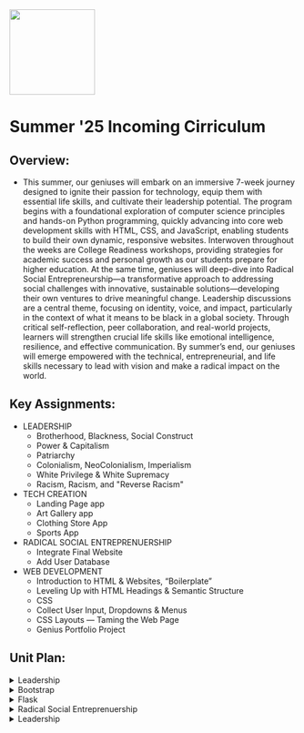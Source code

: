 <img src="https://github.com/Hgp-GeniusLabs/Curriculum/blob/10734f2c827128dde773ea4f266d154d46977866/Org-Wide/Assets/hgp_logo_original.png" width="150"/>

# Summer '25 Incoming Cirriculum

## Overview:
- This summer, our geniuses will embark on an immersive 7-week journey designed to ignite their passion for technology, equip them with essential life skills, and cultivate their leadership potential. The program begins with a foundational exploration of computer science principles and hands-on Python programming, quickly advancing into core web development skills with HTML, CSS, and JavaScript, enabling students to build their own dynamic, responsive websites. Interwoven throughout the weeks are College Readiness workshops, providing strategies for academic success and personal growth as our students prepare for higher education. At the same time, geniuses will deep-dive into Radical Social Entrepreneurship—a transformative approach to addressing social challenges with innovative, sustainable solutions—developing their own ventures to drive meaningful change. Leadership discussions are a central theme, focusing on identity, voice, and impact, particularly in the context of what it means to be black in a global society. Through critical self-reflection, peer collaboration, and real-world projects, learners will strengthen crucial life skills like emotional intelligence, resilience, and effective communication. By summer’s end, our geniuses will emerge empowered with the technical, entrepreneurial, and life skills necessary to lead with vision and make a radical impact on the world.

## Key Assignments:

- LEADERSHIP
  * Brotherhood, Blackness, Social Construct
  * Power & Capitalism
  * Patriarchy
  * Colonialism, NeoColonialism, Imperialism
  * White Privilege & White Supremacy
  * Racism, Racism, and "Reverse Racism"
- TECH CREATION
  * Landing Page app
  * Art Gallery app
  * Clothing Store App
  * Sports App
- RADICAL SOCIAL ENTREPRENUERSHIP
  * Integrate Final Website 
  * Add User Database
 - WEB DEVELOPMENT
   * Introduction to HTML & Websites, “Boilerplate”
   * Leveling Up with HTML Headings & Semantic Structure
   * CSS
   * Collect User Input, Dropdowns & Menus
   * CSS Layouts — Taming the Web Page
   * Genius Portfolio Project


## Unit Plan:

<details>
    <summary>Leadership</summary>
      <table>
        <thead>
            <tr>
                <th>DAY</th>
                <th>Lesson Desc.</th>
                <th>Link</th>
            </tr>
        </thead>
        <tbody>
            <tr>
                <td>3</td>
                <td>Intro into JS: Variables, data types, and operators / Counter Button</td>
              <td><a href="https://github.com/The-Hidden-Genius-Project/Fall-Immersion/tree/main/javascript/counter">Counter</a></td>
            </tr>
            <tr>
                <td>4</td>
                <td>JS Fundamentals Cont. / Dark mode app</td>
                <td><a href="https://github.com/The-Hidden-Genius-Project/Fall-Immersion/tree/main/javascript/dark-mode">Dark Mode</a></td>
            </tr>
            <tr>
                <td>5</td>
                <td>JS Animations / Modal / pop ups app</td>
                <td><a href="https://github.com/The-Hidden-Genius-Project/Fall-Immersion/tree/main/javascript/model-pop-up">Modal/Pop-Ups</a></td>
            </tr>
            <tr>
                <td>6</td>
                <td>JS Functions, loops, and conditionals/ Form Data submission app</td>
                <td><a href="https://github.com/The-Hidden-Genius-Project/Fall-Immersion/tree/main/javascript/form-submission">Form Submission</a></td>
            </tr>
            <tr>
                <td>7</td>
                <td>JS DOM manipulation and event handling / Event handling app</td>
                <td><a href="https://github.com/The-Hidden-Genius-Project/Fall-Immersion/tree/main/javascript/event-handling">Event Handling</a></td>
            </tr>
            <tr>
                <td>8</td>
                <td colspan="2">Recap over JS fundamentals and add one or more of topics learned to Website</td>
            </tr>
        </tbody>
    </table>
</details>
<details>
    <summary>Bootstrap</summary>
      <table>
        <thead>
            <tr>
                <th>DAY</th>
                <th>Lesson Desc.</th>
                <th>Link</th>
            </tr>
        </thead>
        <tbody>
            <tr>
                <td>9</td>
                <td>Intro to Bootstrap: Commonly used Bootstrap components (navbars, modals, cards) /  Landing page app

</td>
              <td><a href="https://github.com/The-Hidden-Genius-Project/Fall-Immersion/tree/main/bootstrap/Landing-page">Landing Page</a></td>
            </tr>
            <tr>
                <td>10</td>
                <td>Customizing Bootstrap with Sass / Art Gallery app</td>
                <td><a href="https://github.com/The-Hidden-Genius-Project/Fall-Immersion/tree/main/bootstrap/Art-Gallery-App">Art Gallery App</a></td>
            </tr>
            <tr>
                <td>11</td>
                <td>Building complex layouts with Bootstrap utilities / Clothing Store app</td>
                <td><a href="https://github.com/The-Hidden-Genius-Project/Fall-Immersion/tree/main/bootstrap/Clothing-Store-App">Clothing Store App</a></td>
            </tr>
            <tr>
                <td>12</td>
                <td>Using Bootstrap JavaScript plugins / Sports App</td>
                <td><a href="https://github.com/The-Hidden-Genius-Project/Fall-Immersion/tree/main/bootstrap/Sports-App">Sports App</a></td>
            </tr>
            <tr>
               </tbody>
    </table>
</details>
<details>
    <summary>Flask</summary>
      <table>
        <thead>
            <tr>
                <th>DAY</th>
                <th>Lesson Desc.</th>
                <th>Link</th>
            </tr>
        </thead>
        <tbody>
            <tr>
                <td>13</td>
                <td>Intro into Flask: Setting up the Flask environment, Creating routes and templates</td>
              <td>Row 1, Column 3</td>
            </tr>
            <tr>
                <td>14</td>
                <td>Integrate website into Flask</td>
                <td>Row 2, Column 3</td>
            </tr>
            <tr>
                <td>15</td>
                <td>Add static objects and clean up code</td>
                <td>Row 3, Column 3</td>
            </tr>
            <tr>
                <td>16</td>
                <td>Connecting Flask with a database (SQLAlchemy)</td>
                <td>Row 4, Column 3</td>
            </tr>
            <tr>
                <td>17</td>
                <td>Flask User authentication and sessions</td>
                <td>Row 5, Column 3</td>
            </tr>
            <tr>
                <td>18</td>
                <td colspan="2">Work on Completing Website and Pitches for Website</td>
            </tr>
          <tr>
                <td>19</td>
                <td colspan="2">Present Final Flask Website</td>
            </tr>
        </tbody>
    </table>
</details>
<details>
    <summary>Radical Social Entreprenuership</summary>
      <table>
        <thead>
            <tr>
                <th>DAY</th>
                <th>Lesson Desc.</th>
                <th>Link</th>
            </tr>
        </thead>
        <tbody>
            <tr>
                <td>1</td>
                <td>Understanding Financial Sustainability</td>
              <td><a href="https://docs.google.com/document/d/1EYkVRgO0HS1tp2RPdr-9ACTwOOoByJcWIeN7oFy2iTM/edit#heading=h.ipbnzs6afk69">Lesson Plan</a></td>
            </tr>
            <tr>
                <td>2</td>
                <td>Marketing and Scaling Social Impact</td>
                <td><a href="https://docs.google.com/document/d/1alfxY6h14aA3wE3DtSvjsK1Q6QYDcmxTHjKnzNH9WAA/edit">Lesson Plan</a></td>
            </tr>
            <tr>
                <td>3</td>
                <td>Building a Strong Team and Organizational Culture</td>
                <td><a href="https://docs.google.com/document/d/1OF1Gp1fU8BL2D_w0n6TzBHIdtuBK21pRFHYss5YBUvE/edit">Lesson Plan</a></td>
            </tr>
            <tr>
                <td>4</td>
                <td>Legal Structures and Compliance for Social Enterprises</td>
                <td><a href="https://docs.google.com/document/d/1Pkkfodpu7_9lDOf9Ew5NCVvuP7bynFSuFCqNTM_oD94/edit">Lesson Plan</a></td>
            </tr>
        </tbody>
    </table>
</details>
<details>
    <summary>Leadership</summary>
      <table>
        <thead>
            <tr>
                <th>DAY</th>
                <th>Lesson Desc.</th>
                <th>Link</th>
            </tr>
        </thead>
        <tbody>
         <tr>
                <td colspan="3">Holistic Health & Wellness</td>
            </tr>
            <tr>
                <td>1</td>
                <td>Time Management</td>
              <td><a href="https://github.com/The-Hidden-Genius-Project/Fall-Immersion/tree/main/javascript/counter">Counter</a></td>
            </tr>
            <tr>
                <td>2</td>
                <td>Growth vs Fixed Mindset</td>
                <td><a href="https://github.com/The-Hidden-Genius-Project/Fall-Immersion/tree/main/javascript/dark-mode">Dark Mode</a></td>
            </tr>
            <tr>
                <td>3</td>
                <td>Being Present</td>
                <td><a href="https://github.com/The-Hidden-Genius-Project/Fall-Immersion/tree/main/javascript/model-pop-up">Modal/Pop-Ups</a></td>
            </tr>
            <tr>
                <td>4</td>
                <td>Trust & Love</td>
                <td><a href="https://github.com/The-Hidden-Genius-Project/Fall-Immersion/tree/main/javascript/form-submission">Form Submission</a></td>
            </tr>
         <tr>
                <td colspan="3">Financial Literacy </td>
            </tr>
            <tr>
                <td>1</td>
                <td>Capitalism</td>
              <td><a href="https://github.com/The-Hidden-Genius-Project/Fall-Immersion/tree/main/javascript/counter">Counter</a></td>
            </tr>
            <tr>
                <td>2</td>
                <td>The Art of Negotiation: Mastering Money Talks</td>
                <td><a href="https://github.com/The-Hidden-Genius-Project/Fall-Immersion/tree/main/javascript/dark-mode">Dark Mode</a></td>
            </tr>
            <tr>
                <td>3</td>
                <td>The Art of Networking </td>
                <td><a href="https://github.com/The-Hidden-Genius-Project/Fall-Immersion/tree/main/javascript/model-pop-up">Modal/Pop-Ups</a></td>
            </tr>
            <tr>
                <td>4</td>
                <td>Taxes and Paychecks: Who really gets paid</td>
                <td><a href="https://github.com/The-Hidden-Genius-Project/Fall-Immersion/tree/main/javascript/form-submission">Form Submission</a></td>
            </tr>
            <tr>
                <td colspan="3">Educational System</td>
            </tr>
         <tr>
                <td>1</td>
                <td>Equity vs Equality & Justice</td>
              <td><a href="https://github.com/The-Hidden-Genius-Project/Fall-Immersion/tree/main/javascript/counter">Counter</a></td>
            </tr>
            <tr>
                <td>2</td>
                <td>College 101: Is it really worth it?</td>
                <td><a href="https://github.com/The-Hidden-Genius-Project/Fall-Immersion/tree/main/javascript/dark-mode">Dark Mode</a></td>
            </tr>
            <tr>
                <td>3</td>
                <td>Non-Traditional Education & World Education</td>
                <td><a href="https://github.com/The-Hidden-Genius-Project/Fall-Immersion/tree/main/javascript/model-pop-up">Modal/Pop-Ups</a></td>
            </tr>
         <tr>
                <td colspan="3">Global Community & Governments</td>
            </tr>
         <tr>
                <td>1</td>
                <td>What is the black diaspora</td>
              <td><a href="https://github.com/The-Hidden-Genius-Project/Fall-Immersion/tree/main/javascript/counter">Counter</a></td>
            </tr>
            <tr>
                <td>2</td>
                <td>The Matrix</td>
                <td><a href="https://github.com/The-Hidden-Genius-Project/Fall-Immersion/tree/main/javascript/dark-mode">Dark Mode</a></td>
            </tr>
            <tr>
                <td>3</td>
                <td>World Governments & effects on black diaspora</td>
                <td><a href="https://github.com/The-Hidden-Genius-Project/Fall-Immersion/tree/main/javascript/model-pop-up">Modal/Pop-Ups</a></td>
            </tr>
            <tr>
                <td>4</td>
                <td>World Leaders: Learning from the Best</td>
                <td><a href="https://github.com/The-Hidden-Genius-Project/Fall-Immersion/tree/main/javascript/form-submission">Form Submission</a></td>
            </tr>
         <tr>
                <td colspan="3">Full Circle</td>
            </tr>
         <tr>
                <td>1</td>
                <td>Manhood Development pt.1</td>
              <td><a href="https://github.com/The-Hidden-Genius-Project/Fall-Immersion/tree/main/javascript/counter">Counter</a></td>
            </tr>
            <tr>
                <td>2</td>
                <td>Manhood Development pt.2</td>
                <td><a href="https://github.com/The-Hidden-Genius-Project/Fall-Immersion/tree/main/javascript/dark-mode">Dark Mode</a></td>
            </tr>
            <tr>
                <td>3</td>
                <td>The Four Agreements</td>
                <td><a href="https://github.com/The-Hidden-Genius-Project/Fall-Immersion/tree/main/javascript/model-pop-up">Modal/Pop-Ups</a></td>
            </tr>
            <tr>
                <td>4</td>
                <td>It’s Your Life</td>
                <td><a href="https://github.com/The-Hidden-Genius-Project/Fall-Immersion/tree/main/javascript/form-submission">Form Submission</a></td>
            </tr>
        </tbody>
    </table>
</details>

